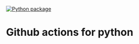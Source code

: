 [![Python package](https://github.com/ashsne/PythonCICD/actions/workflows/python-package.yml/badge.svg)](https://github.com/ashsne/PythonCICD/actions/workflows/python-package.yml)

# Github actions for python
